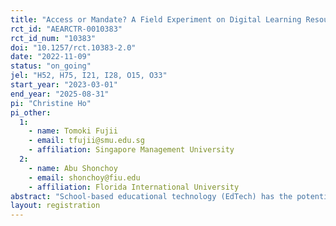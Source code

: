 ```yaml
---
title: "Access or Mandate? A Field Experiment on Digital Learning Resources in Schools across Bangladesh"
rct_id: "AEARCTR-0010383"
rct_id_num: "10383"
doi: "10.1257/rct.10383-2.0"
date: "2022-11-09"
status: "on_going"
jel: "H52, H75, I21, I28, O15, O33"
start_year: "2023-03-01"
end_year: "2025-08-31"
pi: "Christine Ho"
pi_other:
  1:
    - name: Tomoki Fujii
    - email: tfujii@smu.edu.sg
    - affiliation: Singapore Management University
  2:
    - name: Abu Shonchoy
    - email: shonchoy@fiu.edu
    - affiliation: Florida International University
abstract: "School-based educational technology (EdTech) has the potential to enhance student learning. However, there is limited evidence on how low-cost EdTech can promote learning in economically marginalized settings with inadequate internet penetration, growing digital divide, and varying teacher competencies. Collaborating with the Government of Bangladesh (GoB), we conduct an at-scale randomized field experiment to evaluate the impact of mobilizing under-utilized in-school ICT infrastructure to facilitate digital learning through two channels: providing better ``access'' to video-assisted learning (VAL) resources and ``mandating'' EdTech-based lessons. 466 nationwide secondary schools with existing functional digital classrooms  were randomly assigned to three groups: 1) packaged intervention consisting of offline educational videos and teacher training (Access treatment), 2) Access treatment plus GoB mandating weekly EdTech-based lessons in English and Mathematics (Mandate treatment), and status-quo (control). We aim to examine the effectiveness of providing access to VAL resources and mandating EdTech-based lessons on digital class utilization and student learning."
layout: registration
---
```


